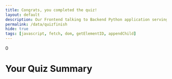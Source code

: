 ```yaml
---
title: Congrats, you completed the quiz!
layout: default
description: Our Frontend talking to Backend Python application serving questions.  This api allows us to get customer responses. 
permalink: /data/quizfinish
hide: true
tags: [javascript, fetch, dom, getElementID, appendChild]
---
```

 
 
<!-- HTML  fragment for page -->
 <div id="quiz_score_summary">
    <!-- javascript generated data -->0
    <h1>Your Quiz Summary</h1>
</div>

<script>

  const resultContainer = document.getElementById("quiz_score_summary");
  // prepare fetch urls
  const url = "https://www.teamcheeseatimetime.tk/api/quiz";
  const urllocal = "http://localhost:5000/api/quiz" ;
  
  const summaryUrl = "/summary";
  // prepare fetch GET options
  const options = {
    method: 'GET',  
    mode: 'cors',  
    cache: 'default', 
    credentials: 'omit',  
    headers: {
      'Content-Type': 'application/json'
    },
  };

  fetch(url + summaryUrl, options)
    // response is a RESTful "promise" on any successful fetch
    .then(response => {
      // check for response errors
      if (response.status !== 200) {
          error('GET API response failure: ' + response.status);
          return;
      }
      // valid response will have JSON data
      response.json().then(data => {
          resultContainer.innerHTML =   '<pre>' + JSON.stringify(data, undefined, '\t') + '</pre>';
          console.log(data)
      })
  })
  // catch fetch errors (ie Nginx ACCESS to server blocked)
  .catch(err => {
    error(err + " " + url + summaryUrl);
  });

 
</script>